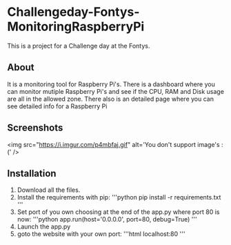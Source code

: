 # Challengeday-Fontys-MonitoringRaspberryPi
This is a project for a Challenge day at the Fontys.

## About
It is a monitoring tool for Raspberry Pi's. There is a dashboard where you can monitor mutiple Raspberry Pi's and see if the CPU, RAM and Disk usage are all in the allowed zone. There also is an detailed page where you can see detailed info for a Raspberry Pi

## Screenshots

<img src="https://i.imgur.com/p4mbfaj.gif" alt='You don't support image's :(' />

## Installation
1. Download all the files.
2. Install the requirements with pip: 
'''python
pip install -r requirements.txt
'''
3. Set port of you own choosing at the end of the app.py where port 80 is now: 
'''python
app.run(host='0.0.0.0', port=80, debug=True)
'''
4. Launch the app.py
5. goto the website with your own port: 
'''html
localhost:80
'''
